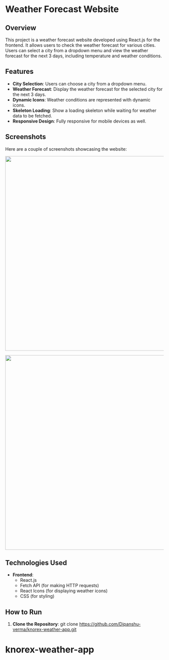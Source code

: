 # Weather Forecast Website

## Overview

This project is a weather forecast website developed using React.js for the frontend. It allows users to check the weather forecast for various cities. Users can select a city from a dropdown menu and view the weather forecast for the next 3 days, including temperature and weather conditions.

## Features

- **City Selection**: Users can choose a city from a dropdown menu.
- **Weather Forecast**: Display the weather forecast for the selected city for the next 3 days.
- **Dynamic Icons**: Weather conditions are represented with dynamic icons.
- **Skeleton Loading**: Show a loading skeleton while waiting for weather data to be fetched.
- **Responsive Design**: Fully responsive for mobile devices as well.

## Screenshots

Here are a couple of screenshots showcasing the website:

<p align="center">
  <img width="620px" src="./src/assets/readme1st.png">
</p>

<p align="center">
  <img width="620px" src="./src/assets/readme2nd.png">
</p>

## Technologies Used

- **Frontend**:
  - React.js
  - Fetch API (for making HTTP requests)
  - React Icons (for displaying weather icons)
  - CSS (for styling)

## How to Run

1. **Clone the Repository**:
  git clone https://github.com/Dipanshu-verma/knorex-weather-app.git
  
# knorex-weather-app
 

